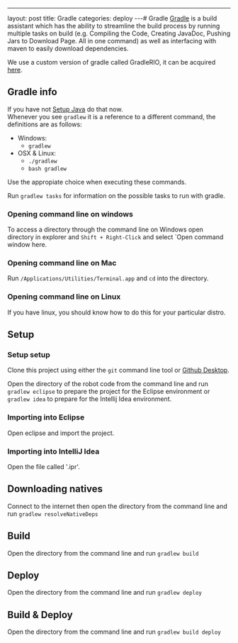 ---
layout: post
title: Gradle
categories: deploy
---# Gradle
[Gradle](http://gradle.org/) is a build assistant which has the ability to streamline the build process by running multiple tasks on build (e.g. Compiling the Code, Creating JavaDoc, Pushing Jars to Download Page. All in one command) as well as interfacing with maven to easily download dependencies.

We use a custom version of gradle called GradleRIO, it can be acquired [here](https://github.com/Open-RIO/GradleRIO/releases).

## Gradle info
If you have not [Setup Java](https://github.com/Team-2502/RobotCode2017/wiki/Java) do that now.  
Whenever you see `gradlew` it is a reference to a different command, the definitions are as follows:
* Windows:
  * `gradlew`
* OSX & Linux:
  * `./gradlew`
  * `bash gradlew`

Use the appropiate choice when executing these commands.  

Run `gradlew tasks` for information on the possible tasks to run with gradle.  

### Opening command line on windows

To access a directory through the command line on Windows open directory in explorer and `Shift + Right-Click` and select `Open command window here.

### Opening command line on Mac

Run `/Applications/Utilities/Terminal.app` and `cd` into the directory. 

### Opening command line on Linux

If you have linux, you should know how to do this for your particular distro.

## Setup

### Setup setup
Clone this project using either the `git` command line tool or [Github Desktop](https://desktop.github.com/).  

Open the directory of the robot code from the command line and run `gradlew eclipse` to prepare the project for the Eclipse environment or `gradlew idea` to prepare for the Intellij Idea environment.

### Importing into Eclipse
Open eclipse and import the project.

### Importing into IntelliJ Idea
Open the file called '<RepositoryName>.ipr'.

## Downloading natives
Connect to the internet then open the directory from the command line and run `gradlew resolveNativeDeps`

## Build
Open the directory from the command line and run `gradlew build`

## Deploy
Open the directory from the command line and run `gradlew deploy`

## Build & Deploy
Open the directory from the command line and run `gradlew build deploy`